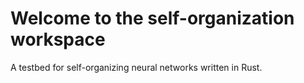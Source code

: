 # Welcome to the self-organization workspace

A testbed for self-organizing neural networks written in Rust.
